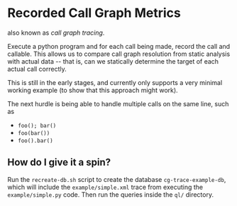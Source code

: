 # Recorded Call Graph Metrics

also known as _call graph tracing_.

Execute a python program and for each call being made, record the call and callable. This allows us to compare call graph resolution from static analysis with actual data -- that is, can we statically determine the target of each actual call correctly.

This is still in the early stages, and currently only supports a very minimal working example (to show that this approach might work).

The next hurdle is being able to handle multiple calls on the same line, such as

- `foo(); bar()`
- `foo(bar())`
- `foo().bar()`

## How do I give it a spin?

Run the `recreate-db.sh` script to create the database `cg-trace-example-db`, which will include the `example/simple.xml` trace from executing the `example/simple.py` code. Then run the queries inside the `ql/` directory.
